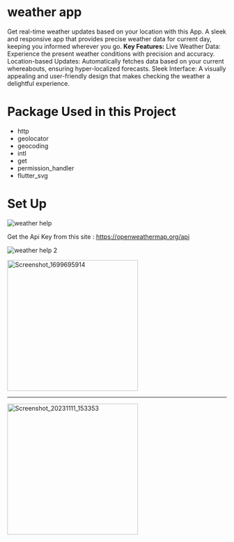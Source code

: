 # weather app
Get real-time weather updates based on your location with this App. A sleek and responsive app that provides precise weather data for current day, keeping you informed wherever you go.
<strong>Key Features:</strong> 
Live Weather Data: Experience the present weather conditions with precision and accuracy.
Location-based Updates: Automatically fetches data based on your current whereabouts, ensuring hyper-localized forecasts.
Sleek Interface: A visually appealing and user-friendly design that makes checking the weather a delightful experience.

# Package Used in this Project
 - http
 - geolocator
 - geocoding
 - intl
 - get
 - permission_handler
 - flutter_svg

# Set Up
![weather help](https://github.com/asif1919/weather_app/assets/110787824/0b780864-bc71-4d39-bf34-589f5868dc15)


Get the Api Key from this site : https://openweathermap.org/api


![weather help 2](https://github.com/asif1919/weather_app/assets/110787824/f5361fd4-f1e3-40ce-a55b-f885f2920109)

<img src="https://github.com/asif1919/weather_app/assets/110787824/211ee493-6252-4687-be9d-000ba5fc96ba" alt="Screenshot_1699695914" width="300"/>

---

<img src="https://github.com/asif1919/weather_app/assets/110787824/fcd73ffe-b8f9-4841-9403-7597f7889e90" alt="Screenshot_20231111_153353" width="300"/>



